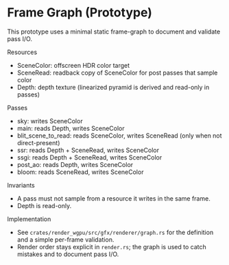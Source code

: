 # Frame Graph (Prototype)

This prototype uses a minimal static frame-graph to document and validate pass I/O.

Resources
- SceneColor: offscreen HDR color target
- SceneRead: readback copy of SceneColor for post passes that sample color
- Depth: depth texture (linearized pyramid is derived and read-only in passes)

Passes
- sky: writes SceneColor
- main: reads Depth, writes SceneColor
- blit_scene_to_read: reads SceneColor, writes SceneRead (only when not direct-present)
- ssr: reads Depth + SceneRead, writes SceneColor
- ssgi: reads Depth + SceneRead, writes SceneColor
- post_ao: reads Depth, writes SceneColor
- bloom: reads SceneRead, writes SceneColor

Invariants
- A pass must not sample from a resource it writes in the same frame.
- Depth is read-only.

Implementation
- See `crates/render_wgpu/src/gfx/renderer/graph.rs` for the definition and a simple per-frame validation.
- Render order stays explicit in `render.rs`; the graph is used to catch mistakes and to document pass I/O.


